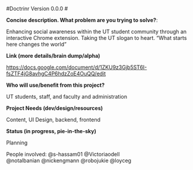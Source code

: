 #Doctrinr Version 0.0.0 #

**Concise description. What problem are you trying to solve?**:

Enhancing social awareness within the UT student community through an interactive Chrome extension. Taking the UT slogan to heart. “What starts here changes the world”

**Link (more details/brain dump/alpha)**

https://docs.google.com/document/d/1ZKU9z3Gjb5ST6I-fsZTF4jG8avhgC4P6hdzZoE4OuQQ/edit

**Who will use/benefit from this project?**

UT students, staff, and faculty and administration

**Project Needs (dev/design/resources)**

Content, UI Design, backend, frontend

**Status (in progress, pie-in-the-sky)**

Planning


People involved: 
@s-hassam01
@Victoriaodell  
@notalbanian
@nickengmann
@robojukie
@loyceg
